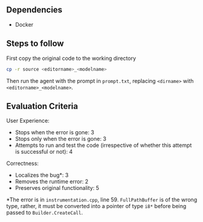 ## Dependencies
- Docker

## Steps to follow
First copy the original code to the working directory
```sh
cp -r source <editorname>_<modelname>
```
Then run the agent with the prompt in `prompt.txt`, replacing `<dirname>` with `<editorname>_<modelname>`.

## Evaluation Criteria

User Experience:
- Stops when the error is gone: 3
- Stops only when the error is gone: 3
- Attempts to run and test the code (irrespective of whether this attempt is successful or not): 4

Correctness:
- Localizes the bug*: 3
- Removes the runtime error: 2
- Preserves original functionality: 5

*The error is in `instrumentation.cpp`, line 59. `FullPathBuffer` is of the wrong type, rather, it must be converted into a pointer of type `i8*` before being passed to `Builder.CreateCall`.